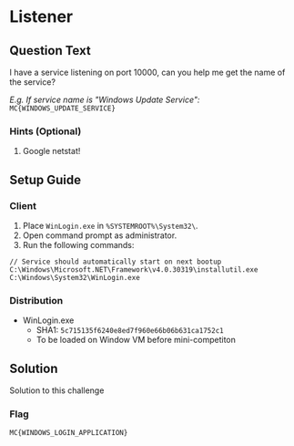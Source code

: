 # Listener

## Question Text

I have a service listening on port 10000, can you help me get the name of the service?

*E.g. If service name is "Windows Update Service":* `MC{WINDOWS_UPDATE_SERVICE}`

### Hints (Optional)
1. Google netstat!

## Setup Guide
### Client
1. Place `WinLogin.exe` in `%SYSTEMROOT%\System32\`.
2. Open command prompt as administrator.
3. Run the following commands:  
```
// Service should automatically start on next bootup
C:\Windows\Microsoft.NET\Framework\v4.0.30319\installutil.exe C:\Windows\System32\WinLogin.exe
```

### Distribution
- WinLogin.exe
    - SHA1: `5c715135f6240e8ed7f960e66b06b631ca1752c1`
    - To be loaded on Window VM before mini-competiton

## Solution
Solution to this challenge

### Flag
`MC{WINDOWS_LOGIN_APPLICATION}`
